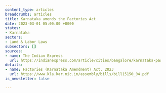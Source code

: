 ```yaml
---
content_type: articles
breadcrumbs: articles
title: Karnataka amends the Factories Act
date: 2023-03-01 05:00:00 +0000
states:
- Karnataka
sectors:
- Land & Labor Laws
subsectors: []
sources:
- name: The Indian Express
  url: https://indianexpress.com/article/cities/bangalore/karnataka-passes-bill-work-days-weekly-work-hours-8470470/
details:
- name: Factories (Karnataka Amendment) Act, 2023
  url: https://www.kla.kar.nic.in/assembly/bills/bill15150_04.pdf
is_newsletter: false

---
```

